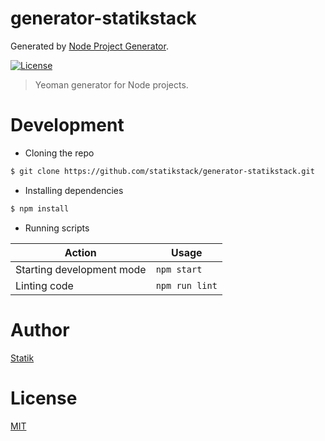 # generator-statikstack

Generated by [Node Project Generator](https://github.com/statikstack/generator-node).

[![License][license-badge]][license-url]

> Yeoman generator for Node projects.

# Development

- Cloning the repo

```bash
$ git clone https://github.com/statikstack/generator-statikstack.git
```

- Installing dependencies

```bash
$ npm install
```

- Running scripts

| Action                    | Usage          |
| ------------------------- | -------------- |
| Starting development mode | `npm start`    |
| Linting code              | `npm run lint` |

# Author

[Statik](https://twitter.com/statikstack)

# License

[MIT](https://github.com/statikstack/generator-statikstack/blob/master/LICENSE)

[license-badge]: https://img.shields.io/github/license/statikstack/generator-statikstack.svg
[license-url]: https://opensource.org/licenses/MIT
